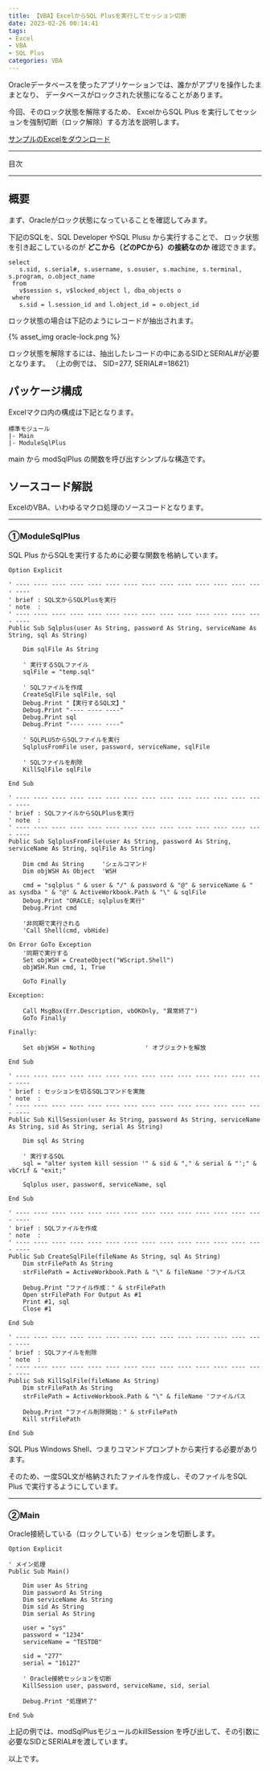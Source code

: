 ```yaml
---
title: 【VBA】ExcelからSQL Plusを実行してセッション切断
date: 2023-02-26 00:14:41
tags:
- Excel
- VBA
- SQL Plus
categories: VBA
---
```


Oracleデータベースを使ったアプリケーションでは、誰かがアプリを操作したままとなり、
データベースがロックされた状態になることがあります。

今回、そのロック状態を解除するため、
ExcelからSQL Plus を実行してセッションを強制切断（ロック解除）する方法を説明します。

[サンプルのExcelをダウンロード](https://github.com/atman-33/template-excel-vba/tree/main/SQLPlus%E5%AE%9F%E8%A1%8C_Oracle%E3%82%BB%E3%83%83%E3%82%B7%E3%83%A7%E3%83%B3%E5%88%87%E6%96%AD)

___
目次
<!-- toc -->

___

## 概要
まず、Oracleがロック状態になっていることを確認してみます。

下記のSQLを、SQL Developer やSQL Plusu から実行することで、
ロック状態を引き起こしているのが **どこから（どのPCから）の接続なのか** 確認できます。

```
select
   s.sid, s.serial#, s.username, s.osuser, s.machine, s.terminal, s.program, o.object_name
 from
   v$session s, v$locked_object l, dba_objects o
 where
   s.sid = l.session_id and l.object_id = o.object_id
```

ロック状態の場合は下記のようにレコードが抽出されます。

{% asset_img oracle-lock.png %}

ロック状態を解除するには、抽出したレコードの中にあるSIDとSERIAL#が必要となります。
（上の例では、 SID=277, SERIAL#=18621）

## パッケージ構成
Excelマクロ内の構成は下記となります。

```
標準モジュール
|- Main
|- ModuleSqlPlus
```

main から modSqlPlus の関数を呼び出すシンプルな構造です。

## ソースコード解説
ExcelのVBA、いわゆるマクロ処理のソースコードとなります。

___
### ①ModuleSqlPlus
SQL Plus からSQLを実行するために必要な関数を格納しています。

```vb:ModuleSqlPlus
Option Explicit

' ---- ---- ---- ---- ---- ---- ---- ---- ---- ---- ---- ---- ---- ---- ----
' brief : SQL文からSQLPlusを実行
' note  :
' ---- ---- ---- ---- ---- ---- ---- ---- ---- ---- ---- ---- ---- ---- ----
Public Sub Sqlplus(user As String, password As String, serviceName As String, sql As String)

    Dim sqlFile As String

    ' 実行するSQLファイル
    sqlFile = "temp.sql"

    ' SQLファイルを作成
    CreateSqlFile sqlFile, sql
    Debug.Print "【実行するSQL文】"
    Debug.Print "---- ---- ----"
    Debug.Print sql
    Debug.Print "---- ---- ----"

    ' SQLPLUSからSQLファイルを実行
    SqlplusFromFile user, password, serviceName, sqlFile

    ' SQLファイルを削除
    KillSqlFile sqlFile

End Sub

' ---- ---- ---- ---- ---- ---- ---- ---- ---- ---- ---- ---- ---- ---- ----
' brief : SQLファイルからSQLPlusを実行
' note  :
' ---- ---- ---- ---- ---- ---- ---- ---- ---- ---- ---- ---- ---- ---- ----
Public Sub SqlplusFromFile(user As String, password As String, serviceName As String, sqlFile As String)

    Dim cmd As String     'シェルコマンド
    Dim objWSH As Object  'WSH

    cmd = "sqlplus " & user & "/" & password & "@" & serviceName & " as sysdba " & "@" & ActiveWorkbook.Path & "\" & sqlFile
    Debug.Print "ORACLE; sqlplusを実行"
    Debug.Print cmd

    '非同期で実行される
    'Call Shell(cmd, vbHide)

On Error GoTo Exception
    '同期で実行する
    Set objWSH = CreateObject("WScript.Shell")
    objWSH.Run cmd, 1, True

    GoTo Finally

Exception:

    Call MsgBox(Err.Description, vbOKOnly, "異常終了")
    GoTo Finally

Finally:

    Set objWSH = Nothing              ' オブジェクトを解放

End Sub

' ---- ---- ---- ---- ---- ---- ---- ---- ---- ---- ---- ---- ---- ---- ----
' brief : セッションを切るSQLコマンドを実施
' note  :
' ---- ---- ---- ---- ---- ---- ---- ---- ---- ---- ---- ---- ---- ---- ----
Public Sub KillSession(user As String, password As String, serviceName As String, sid As String, serial As String)

    Dim sql As String

    ' 実行するSQL
    sql = "alter system kill session '" & sid & "," & serial & "';" & vbCrLf & "exit;"

    Sqlplus user, password, serviceName, sql

End Sub

' ---- ---- ---- ---- ---- ---- ---- ---- ---- ---- ---- ---- ---- ---- ----
' brief : SQLファイルを作成
' note  :
' ---- ---- ---- ---- ---- ---- ---- ---- ---- ---- ---- ---- ---- ---- ----
Public Sub CreateSqlFile(fileName As String, sql As String)
    Dim strFilePath As String
    strFilePath = ActiveWorkbook.Path & "\" & fileName 'ファイルパス

    Debug.Print "ファイル作成：" & strFilePath
    Open strFilePath For Output As #1
    Print #1, sql
    Close #1

End Sub

' ---- ---- ---- ---- ---- ---- ---- ---- ---- ---- ---- ---- ---- ---- ----
' brief : SQLファイルを削除
' note  :
' ---- ---- ---- ---- ---- ---- ---- ---- ---- ---- ---- ---- ---- ---- ----
Public Sub KillSqlFile(fileName As String)
    Dim strFilePath As String
    strFilePath = ActiveWorkbook.Path & "\" & fileName 'ファイルパス

    Debug.Print "ファイル削除開始：" & strFilePath
    Kill strFilePath

End Sub
```

SQL Plus Windows Shell、つまりコマンドプロンプトから実行する必要があります。

そのため、一度SQL文が格納されたファイルを作成し、そのファイルをSQL Plus で実行するようにしています。

___
### ②Main
Oracle接続している（ロックしている）セッションを切断します。

```
Option Explicit

' メイン処理
Public Sub Main()

    Dim user As String
    Dim password As String
    Dim serviceName As String
    Dim sid As String
    Dim serial As String

    user = "sys"
    password = "1234"
    serviceName = "TESTDB"

    sid = "277"
    serial = "16127"

    ' Oracle接続セッションを切断
    KillSession user, password, serviceName, sid, serial

    Debug.Print "処理終了"

End Sub
```

上記の例では、modSqlPlusモジュールのkillSession を呼び出して、その引数に必要なSIDとSERIAL#を渡しています。

以上です。
